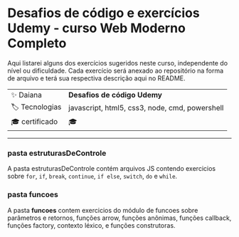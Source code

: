 # Desafios de código e exercícios Udemy - curso Web Moderno Completo

Aqui listarei alguns dos exercícios sugeridos neste curso, independente do nível ou dificuldade. Cada exercício será anexado ao repositório na forma de arquivo e terá sua respectiva descrição aqui no README.

|  |     |
| -------------  | --- |
| :sparkles: Daiana        | **Desafios de código Udemy**
| :label: Tecnologias | javascript, html5, css3, node, cmd, powershell
| :mortar_board: certificado     |  🎓


---
### pasta estruturasDeControle
A pasta estruturasDeControle contém arquivos JS contendo exercicios sobre <code>for</code>, <code>if</code>, <code>break</code>, <code>continue</code>, <code>if else</code>, <code>switch</code>, <code>do</code> e <code>while</code>.
### pasta funcoes
A pasta <strong>funcoes</strong> contem exercicios do módulo de funcoes sobre parâmetros e retornos, funções arrow, funções anônimas, funções callback, funções factory, contexto léxico, e funções construtoras.


